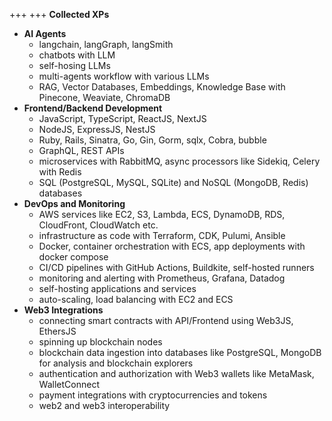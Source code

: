+++
+++
**Collected XPs**
- **AI Agents**
    - langchain, langGraph, langSmith
    - chatbots with LLM
    - self-hosing LLMs
    - multi-agents workflow with various LLMs
    - RAG, Vector Databases, Embeddings, Knowledge Base with Pinecone, Weaviate, ChromaDB
- **Frontend/Backend Development**
    - JavaScript, TypeScript, ReactJS, NextJS
    - NodeJS, ExpressJS, NestJS
    - Ruby, Rails, Sinatra, Go, Gin, Gorm, sqlx, Cobra, bubble
    - GraphQL, REST APIs
    - microservices with RabbitMQ, async processors like Sidekiq, Celery with Redis
    - SQL (PostgreSQL, MySQL, SQLite) and NoSQL (MongoDB, Redis) databases
- **DevOps and Monitoring**
    - AWS services like EC2, S3, Lambda, ECS, DynamoDB, RDS, CloudFront, CloudWatch etc.
    - infrastructure as code with Terraform, CDK, Pulumi, Ansible
    - Docker, container orchestration with ECS, app deployments with docker compose
    - CI/CD pipelines with GitHub Actions, Buildkite, self-hosted runners
    - monitoring and alerting with Prometheus, Grafana, Datadog
    - self-hosting applications and services
    - auto-scaling, load balancing with EC2 and ECS
- **Web3 Integrations**
    - connecting smart contracts with API/Frontend using Web3JS, EthersJS
    - spinning up blockchain nodes
    - blockchain data ingestion into databases like PostgreSQL, MongoDB for analysis and blockchain explorers
    - authentication and authorization with Web3 wallets like MetaMask, WalletConnect
    - payment integrations with cryptocurrencies and tokens
    - web2 and web3 interoperability
